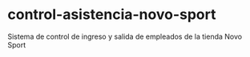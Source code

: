 # control-asistencia-novo-sport
Sistema de control de ingreso y salida de empleados de la tienda Novo Sport
